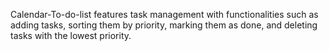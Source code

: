Calendar-To-do-list features task management with functionalities such as adding tasks, sorting them by priority, marking them as done, and deleting tasks with the lowest priority.
